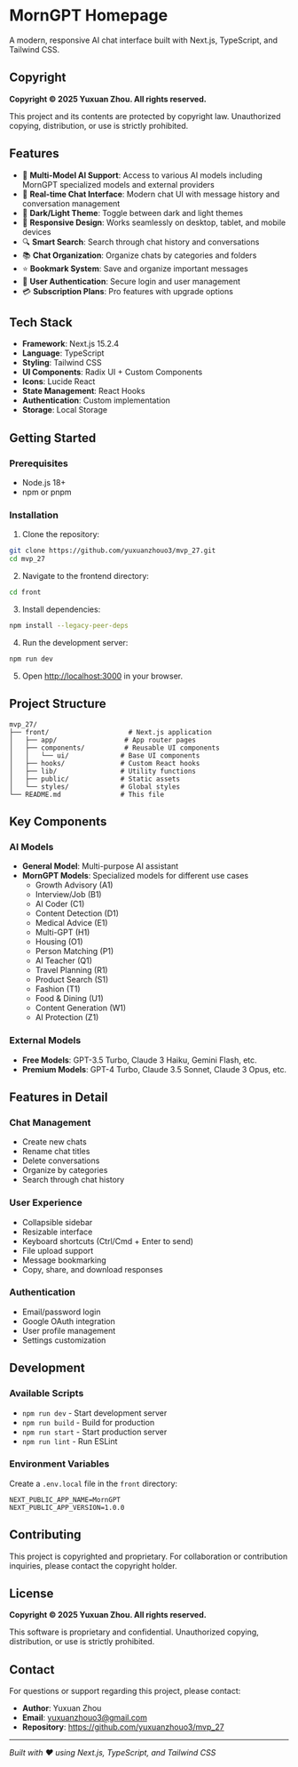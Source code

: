 # MornGPT Homepage

A modern, responsive AI chat interface built with Next.js, TypeScript, and Tailwind CSS.

## Copyright

**Copyright © 2025 Yuxuan Zhou. All rights reserved.**

This project and its contents are protected by copyright law. Unauthorized copying, distribution, or use is strictly prohibited.

## Features

- 🤖 **Multi-Model AI Support**: Access to various AI models including MornGPT specialized models and external providers
- 💬 **Real-time Chat Interface**: Modern chat UI with message history and conversation management
- 🎨 **Dark/Light Theme**: Toggle between dark and light themes
- 📱 **Responsive Design**: Works seamlessly on desktop, tablet, and mobile devices
- 🔍 **Smart Search**: Search through chat history and conversations
- 📚 **Chat Organization**: Organize chats by categories and folders
- ⭐ **Bookmark System**: Save and organize important messages
- 🔐 **User Authentication**: Secure login and user management
- 💳 **Subscription Plans**: Pro features with upgrade options

## Tech Stack

- **Framework**: Next.js 15.2.4
- **Language**: TypeScript
- **Styling**: Tailwind CSS
- **UI Components**: Radix UI + Custom Components
- **Icons**: Lucide React
- **State Management**: React Hooks
- **Authentication**: Custom implementation
- **Storage**: Local Storage

## Getting Started

### Prerequisites

- Node.js 18+ 
- npm or pnpm

### Installation

1. Clone the repository:
```bash
git clone https://github.com/yuxuanzhouo3/mvp_27.git
cd mvp_27
```

2. Navigate to the frontend directory:
```bash
cd front
```

3. Install dependencies:
```bash
npm install --legacy-peer-deps
```

4. Run the development server:
```bash
npm run dev
```

5. Open [http://localhost:3000](http://localhost:3000) in your browser.

## Project Structure

```
mvp_27/
├── front/                    # Next.js application
│   ├── app/                 # App router pages
│   ├── components/          # Reusable UI components
│   │   └── ui/             # Base UI components
│   ├── hooks/              # Custom React hooks
│   ├── lib/                # Utility functions
│   ├── public/             # Static assets
│   └── styles/             # Global styles
└── README.md               # This file
```

## Key Components

### AI Models
- **General Model**: Multi-purpose AI assistant
- **MornGPT Models**: Specialized models for different use cases
  - Growth Advisory (A1)
  - Interview/Job (B1)
  - AI Coder (C1)
  - Content Detection (D1)
  - Medical Advice (E1)
  - Multi-GPT (H1)
  - Housing (O1)
  - Person Matching (P1)
  - AI Teacher (Q1)
  - Travel Planning (R1)
  - Product Search (S1)
  - Fashion (T1)
  - Food & Dining (U1)
  - Content Generation (W1)
  - AI Protection (Z1)

### External Models
- **Free Models**: GPT-3.5 Turbo, Claude 3 Haiku, Gemini Flash, etc.
- **Premium Models**: GPT-4 Turbo, Claude 3.5 Sonnet, Claude 3 Opus, etc.

## Features in Detail

### Chat Management
- Create new chats
- Rename chat titles
- Delete conversations
- Organize by categories
- Search through chat history

### User Experience
- Collapsible sidebar
- Resizable interface
- Keyboard shortcuts (Ctrl/Cmd + Enter to send)
- File upload support
- Message bookmarking
- Copy, share, and download responses

### Authentication
- Email/password login
- Google OAuth integration
- User profile management
- Settings customization

## Development

### Available Scripts

- `npm run dev` - Start development server
- `npm run build` - Build for production
- `npm run start` - Start production server
- `npm run lint` - Run ESLint

### Environment Variables

Create a `.env.local` file in the `front` directory:

```env
NEXT_PUBLIC_APP_NAME=MornGPT
NEXT_PUBLIC_APP_VERSION=1.0.0
```

## Contributing

This project is copyrighted and proprietary. For collaboration or contribution inquiries, please contact the copyright holder.

## License

**Copyright © 2025 Yuxuan Zhou. All rights reserved.**

This software is proprietary and confidential. Unauthorized copying, distribution, or use is strictly prohibited.

## Contact

For questions or support regarding this project, please contact:
- **Author**: Yuxuan Zhou
- **Email**: yuxuanzhouo3@gmail.com
- **Repository**: https://github.com/yuxuanzhouo3/mvp_27

---

*Built with ❤️ using Next.js, TypeScript, and Tailwind CSS* 